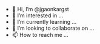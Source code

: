 - 👋 Hi, I’m @jgaonkargst
- 👀 I’m interested in ...
- 🌱 I’m currently learning ...
- 💞️ I’m looking to collaborate on ...
- 📫 How to reach me ...

<!---
jgaonkargst/jgaonkargst is a ✨ special ✨ repository because its `README.md` (this file) appears on your GitHub profile.
You can click the Preview link to take a look at your changes.
--->
